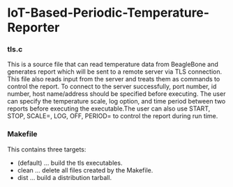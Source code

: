 # IoT-Based-Periodic-Temperature-Reporter

### tls.c
This is a source file that can read temperature data from BeagleBone and generates report which will be sent to a remote server via TLS connection. This file also reads input from the server and treats them as commands to control the report. To connect to the server successfully, port number, id number, host name/address should be specified before executing. The user can specify the temperature scale, log option, and time period between two reports before executing the executable.The user can also use START, STOP, SCALE=, LOG, OFF, PERIOD= to control the report during run time.

### Makefile
   This contains three targets:
   - (default) ... build the tls executables.
   - clean ... delete all files created by the Makefile.
   - dist ... build a distribution tarball.
